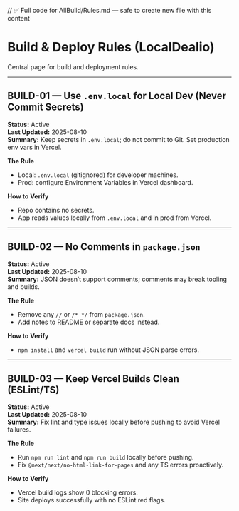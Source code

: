 // ✅ Full code for AllBuild/Rules.md — safe to create new file with this content

# Build & Deploy Rules (LocalDealio)

Central page for build and deployment rules.

---

## BUILD-01 — Use `.env.local` for Local Dev (Never Commit Secrets)
**Status:** Active  
**Last Updated:** 2025-08-10  
**Summary:** Keep secrets in `.env.local`; do not commit to Git. Set production env vars in Vercel.

**The Rule**
- Local: `.env.local` (gitignored) for developer machines.
- Prod: configure Environment Variables in Vercel dashboard.

**How to Verify**
- Repo contains no secrets.
- App reads values locally from `.env.local` and in prod from Vercel.

---

## BUILD-02 — No Comments in `package.json`
**Status:** Active  
**Last Updated:** 2025-08-10  
**Summary:** JSON doesn’t support comments; comments may break tooling and builds.

**The Rule**
- Remove any `//` or `/* */` from `package.json`.
- Add notes to README or separate docs instead.

**How to Verify**
- `npm install` and `vercel build` run without JSON parse errors.

---

## BUILD-03 — Keep Vercel Builds Clean (ESLint/TS)
**Status:** Active  
**Last Updated:** 2025-08-10  
**Summary:** Fix lint and type issues locally before pushing to avoid Vercel failures.

**The Rule**
- Run `npm run lint` and `npm run build` locally before pushing.
- Fix `@next/next/no-html-link-for-pages` and any TS errors proactively.

**How to Verify**
- Vercel build logs show 0 blocking errors.
- Site deploys successfully with no ESLint red flags.
